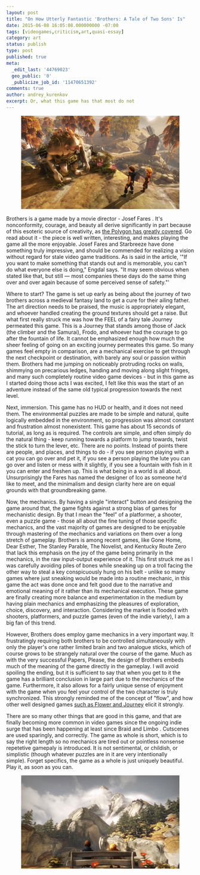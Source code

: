 ```yaml
---
layout: post
title: "On How Utterly Fantastic 'Brothers: A Tale of Two Sons' Is"
date: 2015-06-08 16:05:08.000000000 -07:00
tags: [videogames,criticism,art,quasi-essay]
category: art
status: publish
type: post
published: true
meta:
  _edit_last: '44769023'
  geo_public: '0'
  _publicize_job_id: '11470651392'
comments: true
author: andrey_kurenkov
excerpt: Or, what this game has that most do not
---
```

<figure>
    <img class="postimage" src="/writing/images/2015-06-08-on-how-utterly-fantastic-brothers-a-tale-of-two-sons-is/brothers_gameinformer_01_big.jpg" alt="http://www.brothersthegame.com/downloads"/>     
</figure>

Brothers is a game made by a movie director - Josef Fares . It's nonconformity, courage, and beauty all derive significantly in part because of this esoteric source of creativity, as <a href="http://www.polygon.com/features/2013/10/27/4864230/brothers-starbreeze-josef-fares">the Polygon has greatly covered</a>. Go read about it - the piece is well written, interesting, and makes playing the game all the more enjoyable. Josef Fares and Starbreeze have done something truly impressive, and should be commended for realizing a vision without regard for stale video game traditions. As is said in the article, '"If you want to make something that stands out and is memorable, you can't do what everyone else is doing," Engdal says. "It may seem obvious when stated like that, but still — most companies these days do the same thing over and over again because of some perceived sense of safety."'

Where to start? The game is set up early as being about the journey of two brothers across a medieval fantasy land to get a cure for their ailing father. The art direction needs to be praised, the music is appropriately elegant, and whoever handled creating the ground textures should get a raise. But what first really struck me was how the FEEL of a fairy tale Journey permeated this game. This is a Journey that stands among those of Jack (the climber and the Samurai), Frodo, and whoever had the courage to go after the fountain of life. It cannot be emphasized enough how much the sheer feeling of going on an exciting journey permeates this game. So many games feel empty in comparison, are a mechanical exercise to get through the next checkpoint or destination, with barely any soul or passion within them. Brothers had me jumping on noticeably protruding rocks on walls, shimmying on precarious ledges, handing and moving along slight fringes, and many such completely routine video game devices - but in this game as I started doing those acts I was excited, I felt like this was the start of an adventure instead of the same old typical progression towards the next level.

Next, immersion. This game has no HUD or health, and it does not need them. The environmental puzzles are made to be simple and natural, quite logically embedded in the environment, so progression was almost constant and frustration almost nonexistent. This game has about 15 seconds of tutorial, as long as is required. The controls are simple, and often simply do the natural thing - keep running towards a platform to jump towards, twist the stick to turn the lever, etc. There are no points. Instead of points there are people, and places, and things to do - if you see person playing with a cat you can go over and pet it, if you see a person playing the lute you can go over and listen or mess with it slightly, if you see a fountain with fish in it you can enter and freshen up. This is what being in a world is all about. Unsurprisingly the Fares has named the designer of Ico as someone he'd like to meet, and the minimalism and design clarity here are on equal grounds with that groundbreaking game.

Now, the mechanics. By having a single "interact" button and designing the game around that, the game fights against a strong bias of games for mechanistic design. By that I mean the "feel" of a platformer, a shooter, even a puzzle game - those all about the fine tuning of those specific mechanics, and the vast majority of games are designed to be enjoyable through mastering of the mechanics and variations on them over a long stretch of gameplay. Brothers is among recent games, like Gone Home, Dear Esther, The Stanley Parable, The Novelist, and Kentucky Route Zero that lack this emphasis on the joy of the game being primarily in the mechanics, in the raw input-output experience of it. This first struck me as I was carefully avoiding piles of bones while sneaking up on a troll facing the other way to steal a key conspicuously hung on his belt - unlike so many games where just sneaking would be made into a routine mechanic, in this game the act was done once and felt good due to the narrative and emotional meaning of it rather than its mechanical execution. These game are finally creating more balance and experimentation in the medium by having plain mechanics and emphasizing the pleasures of exploration, choice, discovery, and interaction. Considering the market is flooded with shooters, platformers, and puzzle games (even of the indie variety), I am a big fan of this trend.

However, Brothers does employ game mechanics in a very important way. It frustratingly requiring both brothers to be controlled simultaneously with only the player's one rather limited brain and two analogue sticks, which of course grows to be strangely natural over the course of the game. Much as with the very successful Papers, Please, the design of Brothers embeds much of the meaning of the game directly in the gameplay. I will avoid spoiling the ending, but it is sufficient to say that when you get to it the game has a brilliant conclusion in large part due to the mechanics of the game. Furthermore, it also allows for a fairly unique sense of enjoyment with the game when you feel your control of the two character is truly synchronized. This strongly reminded me of the concept of "flow", and how other well designed games <a href="http://www.theatlantic.com/technology/archive/2012/03/a-portrait-of-the-artist-as-a-game-studio/254494/">such as Flower and Journey</a> elicit it strongly.

There are so many other things that are good in this game, and that are finally becoming more common in video games since the ongoing indie surge that has been happening at least since Braid and Limbo . Cutscenes are used sparingly, and correctly. The game as whole is short, which is to say the right length so no mechanics are tired out or pointless nonsense repetetive gamepaly is introduced. It is not sentimental, or childish, or simplistic (though whatever puzzles are in it are very intentionally simple). Forget specifics, the game as a whole is just uniquely beautiful. Play it, as soon as you can.

<figure>
    <a href="https://lifeofandrey.files.wordpress.com/2015/06/brothers02_06_big.jpg"><img class="postimage" src="/writing/images/2015-06-08-on-how-utterly-fantastic-brothers-a-tale-of-two-sons-is/brothers02_06_big.jpg" alt="http://www.brothersthegame.com/downloads"/></a>
</figure>
